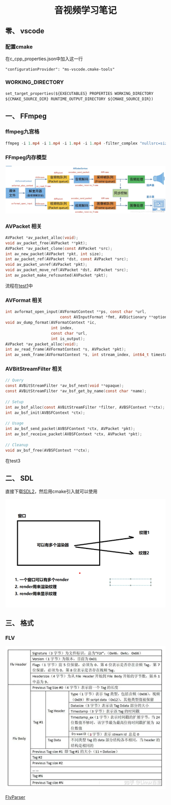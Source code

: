 # <center>音视频学习笔记 </center>

## 零、 vscode

### 配置cmake
在c_cpp_properties.json中加入这一行

`"configurationProvider": "ms-vscode.cmake-tools"`

### WORKING_DIRECTORY
`set_target_properties(${EXECUTABLES} PROPERTIES WORKING_DIRECTORY ${CMAKE_SOURCE_DIR} RUNTIME_OUTPUT_DIRECTORY ${CMAKE_SOURCE_DIR})
`

## 一、 FFmpeg

### ffmpeg九宫格

```powershell
ffmpeg -i 1.mp4 -i 1.mp4 -i 1.mp4 -i 1.mp4 -filter_complex "nullsrc=size=1280x720[base];[0:v]setpts=PTS-STARTPTS,scale=640x360[lu];[1:v]setpts=PTS-STARTPTS,scale=640x360[ru];[2:v]setpts=PTS-STARTPTS,scale=640x360[ld];[3:v]setpts=PTS-STARTPTS,scale=640x360[rd];[base][lu]overlay=shortest=1[tmp1];[tmp1][ru]overlay=shortest=1:x=640[tmp2];[tmp2][ld]overlay=shortest=1:y=360[tmp3];[tmp3][rd]overlay=shortest=1:x=640:y=360" -y out.mp4
```

### FFmpeg内存模型

![](image/README/16170208_616a95107eb9f94451.webp)

### AVPacket 相关

```c
AVPacket *av_packet_alloc(void);
void av_packet_free(AVPacket **pkt);
AVPacket *av_packet_clone(const AVPacket *src);
int av_new_packet(AVPacket *pkt, int size);
int av_packet_ref(AVPacket *dst, const AVPacket *src);
void av_packet_unref(AVPacket *pkt);
void av_packet_move_ref(AVPacket *dst, AVPacket *src);
int av_packet_make_refcounted(AVPacket *pkt);
```
流程在[test1](/ffmpegTester.cpp)中

### AVFormat 相关

```c
int avformat_open_input(AVFormatContext **ps, const char *url,
                        const AVInputFormat *fmt, AVDictionary **options);
void av_dump_format(AVFormatContext *ic,
                    int index,
                    const char *url,
                    int is_output);
AVPacket *av_packet_alloc(void);
int av_read_frame(AVFormatContext *s, AVPacket *pkt);
int av_seek_frame(AVFormatContext *s, int stream_index, int64_t timestamp, int flags);
```

### AVBitStreamFilter 相关

```c
// Query
const AVBitStreamFilter *av_bsf_next(void **opaque);
const AVBitStreamFilter *av_bsf_get_by_name(const char *name);

// Setup
int av_bsf_alloc(const AVBitStreamFilter *filter, AVBSFContext **ctx);
int av_bsf_init(AVBSFContext *ctx);

// Usage
int av_bsf_send_packet(AVBSFContext *ctx, AVPacket *pkt);
int av_bsf_receive_packet(AVBSFContext *ctx, AVPacket *pkt);

// Cleanup
void av_bsf_free(AVBSFContext **ctx);
```
在test3


## 二、 SDL

直接下载[SDL2](https://github.com/libsdl-org/SDL/releases)，然后用cmake引入就可以使用

![1697698638002](image/README/1697698638002.png)

## 三、 格式

### FLV

![flv](image/README/flv.webp)

[FlvParser](https://blog.csdn.net/weixin_41643938/article/details/124537035)